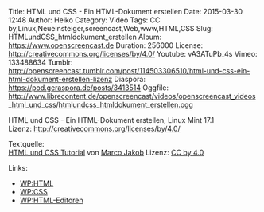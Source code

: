 Title: HTML und CSS - Ein HTML-Dokument erstellen
Date: 2015-03-30 12:48
Author: Heiko
Category: Video
Tags: CC by,Linux,Neueinsteiger,screencast,Web,www,HTML,CSS
Slug: HTMLundCSS_htmldokument_erstellen
Album: https://www.openscreencast.de
Duration: 256000
License: http://creativecommons.org/licenses/by/4.0/
Youtube: vA3ATuPb_4s
Vimeo: 133488634
Tumblr: http://openscreencast.tumblr.com/post/114503306510/html-und-css-ein-html-dokument-erstellen-lizenz
Diaspora: https://pod.geraspora.de/posts/3413514
Oggfile: http://www.librecontent.de/openscreencast/videos/openscreencast_videos_html_und_css/htmlundcss_htmldokument_erstellen.ogg

HTML und CSS - Ein HTML-Dokument erstellen, Linux Mint 17.1  
Lizenz: <http://creativecommons.org/licenses/by/4.0/>  
  
Textquelle:  
[HTML und CSS Tutorial](http://code.makery.ch/library/html-css/de/) von [Marco
Jakob](http://code.makery.ch/about/) Lizenz: [CC by
4.0](http://creativecommons.org/licenses/by/4.0/)

Links:

  * [WP:HTML](http://de.wikipedia.org/wiki/Hypertext_Markup_Language "Link zu wikipedia.org")
  * [WP:CSS](http://de.wikipedia.org/wiki/Cascading_Style_Sheets "Link zu wikipedia.org")
  * [WP:HTML-Editoren](http://de.wikipedia.org/wiki/Liste_von_HTML-Editoren "Link zu wikipedia.org")

